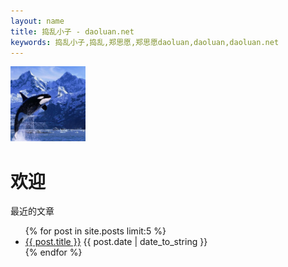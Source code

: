 ```yaml
---
layout: name
title: 捣乱小子 - daoluan.net
keywords: 捣乱小子,捣乱,郑思愿,郑思愿daoluan,daoluan,daoluan.net
---
```


<img class='inset right' src='/images/daoluan.png' title='daoluan' width='120px' />

欢迎
=====
最近的文章
<p>
<ul class="compact recent">
{% for post in site.posts limit:5 %}
<li>
    <a href="{{ post.url }}" title="{{ post.title }}">{{ post.title }}</a>
    <span>{{ post.date | date_to_string }}</span>
</li>
{% endfor %}
</ul>
</p>
